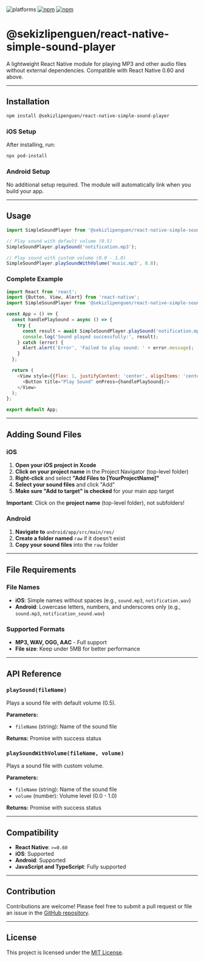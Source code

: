 ![platforms](https://img.shields.io/badge/platforms-Android%20%7C%20iOS-brightgreen.svg?style=flat-square&colorB=191A17)
[![npm](https://img.shields.io/npm/v/@sekizlipenguen/react-native-simple-sound-player.svg?style=flat-square)](https://www.npmjs.com/package/@sekizlipenguen/react-native-simple-sound-player)
[![npm](https://img.shields.io/npm/dm/@sekizlipenguen/react-native-simple-sound-player.svg?style=flat-square&colorB=007ec6)](https://www.npmjs.com/package/@sekizlipenguen/react-native-simple-sound-player)

# @sekizlipenguen/react-native-simple-sound-player

A lightweight React Native module for playing MP3 and other audio files without external dependencies. Compatible with React Native 0.60 and above.

---

## Installation

```bash
npm install @sekizlipenguen/react-native-simple-sound-player
```

### iOS Setup

After installing, run:

```bash
npx pod-install
```

### Android Setup

No additional setup required. The module will automatically link when you build your app.

---

## Usage

```javascript
import SimpleSoundPlayer from '@sekizlipenguen/react-native-simple-sound-player';

// Play sound with default volume (0.5)
SimpleSoundPlayer.playSound('notification.mp3');

// Play sound with custom volume (0.0 - 1.0)
SimpleSoundPlayer.playSoundWithVolume('music.mp3', 0.8);
```

### Complete Example

```javascript
import React from 'react';
import {Button, View, Alert} from 'react-native';
import SimpleSoundPlayer from '@sekizlipenguen/react-native-simple-sound-player';

const App = () => {
  const handlePlaySound = async () => {
    try {
      const result = await SimpleSoundPlayer.playSound('notification.mp3');
      console.log('Sound played successfully:', result);
    } catch (error) {
      Alert.alert('Error', 'Failed to play sound: ' + error.message);
    }
  };

  return (
    <View style={{flex: 1, justifyContent: 'center', alignItems: 'center'}}>
      <Button title="Play Sound" onPress={handlePlaySound}/>
    </View>
  );
};

export default App;
```

---

## Adding Sound Files

### iOS

1. **Open your iOS project in Xcode**
2. **Click on your project name** in the Project Navigator (top-level folder)
3. **Right-click** and select **"Add Files to [YourProjectName]"**
4. **Select your sound files** and click "Add"
5. **Make sure "Add to target" is checked** for your main app target

**Important**: Click on the **project name** (top-level folder), not subfolders!

### Android

1. **Navigate to** `android/app/src/main/res/`
2. **Create a folder named** `raw` if it doesn't exist
3. **Copy your sound files** into the `raw` folder

---

## File Requirements

### File Names
- **iOS**: Simple names without spaces (e.g., `sound.mp3`, `notification.wav`)
- **Android**: Lowercase letters, numbers, and underscores only (e.g., `sound.mp3`, `notification_sound.wav`)

### Supported Formats
- **MP3, WAV, OGG, AAC** - Full support
- **File size**: Keep under 5MB for better performance

---

## API Reference

### `playSound(fileName)`
Plays a sound file with default volume (0.5).

**Parameters:**
- `fileName` (string): Name of the sound file

**Returns:** Promise with success status

### `playSoundWithVolume(fileName, volume)`
Plays a sound file with custom volume.

**Parameters:**
- `fileName` (string): Name of the sound file
- `volume` (number): Volume level (0.0 - 1.0)

**Returns:** Promise with success status

---

## Compatibility

- **React Native**: `>=0.60`
- **iOS**: Supported
- **Android**: Supported
- **JavaScript and TypeScript**: Fully supported

---

## Contribution

Contributions are welcome! Please feel free to submit a pull request or file an issue in the [GitHub repository](https://github.com/sekizlipenguen/react-native-simple-sound-player).

---

## License

This project is licensed under the [MIT License](LICENSE).